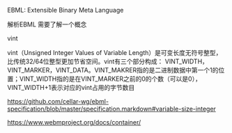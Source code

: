 
EBML: Extensible Binary Meta Language



解析EBML 需要了解一个概念

vint 

vint（Unsigned Integer Values of Variable Length）是可变长度无符号整型，比传统32/64位整型更加节省空间。vint有三个部分构成： VINT_WIDTH，VINT_MARKER，VINT_DATA。VINT_MAKRER指的是二进制数据中第一个1的位置；VINT_WIDTH指的是在VINT_MARKER之前的0的个数（可以是0），VINT_WIDTH+1表示对应的vint占用的字节数目

https://github.com/cellar-wg/ebml-specification/blob/master/specification.markdown#variable-size-integer



https://www.webmproject.org/docs/container/



